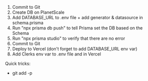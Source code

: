 1. Commit to Git
2. Create DB on PlanetScale
3. Add DATABASE_URL to .env file + add generator & datasource in schema.prisma
4. Run "npx prisma db push" to tell Prisma set the DB based on the Schema
5. Run "npx prisma studio" to verify that there are no error
6. Commit to Git
7. Deploy to Vercel (don't forget to add DATABASE_URL env var)
8. Add Clerks env var to .env file and in Vercel




Quick tricks:
- git add -p